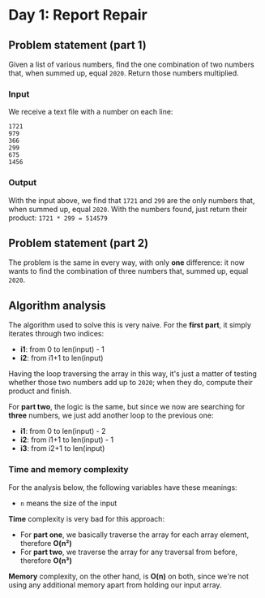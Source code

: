 # Day 1: Report Repair

## Problem statement (part 1)

Given a list of various numbers, find the one combination of two numbers that, when summed up, equal `2020`. Return those numbers multiplied.

### Input

We receive a text file with a number on each line:

```
1721
979
366
299
675
1456
```

### Output

With the input above, we find that `1721` and `299` are the only numbers that, when summed up, equal `2020`. With the numbers found, just return their product: `1721 * 299 = 514579`

## Problem statement (part 2)

The problem is the same in every way, with only **one** difference: it now wants to find the combination of three numbers that, summed up, equal `2020`.

## Algorithm analysis

The algorithm used to solve this is very naive. For the **first part**, it simply iterates through two indices:

- **i1**: from 0 to len(input) - 1
- **i2**: from i1+1 to len(input)

Having the loop traversing the array in this way, it's just a matter of testing whether those two numbers add up to `2020`; when they do, compute their product and finish.

For **part two**, the logic is the same, but since we now are searching for **three** numbers, we just add another loop to the previous one:

- **i1**: from 0 to len(input) - 2
- **i2**: from i1+1 to len(input) - 1
- **i3**: from i2+1 to len(input)

### Time and memory complexity

For the analysis below, the following variables have these meanings:

- `n` means the size of the input

**Time** complexity is very bad for this approach:

- For **part one**, we basically traverse the array for each array element, therefore **O(n²)**
- For **part two**, we traverse the array for any traversal from before, therefore **O(n³)**

**Memory** complexity, on the other hand, is **O(n)** on both, since we're not using any additional memory apart from holding our input array.